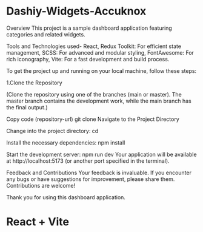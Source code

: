
# Dashiy-Widgets-Accuknox

Overview
This project is a sample dashboard application featuring categories and related widgets.

Tools and Technologies used-
React,
Redux Toolkit: For efficient state management,
SCSS: For advanced and modular styling,
FontAwesome: For rich iconography,
Vite: For a fast development and build process.



To get the project up and running on your local machine, follow these steps:

1.Clone the Repository

(Clone the repository using one of the branches (main or master). The master branch contains the development work, while the main branch has the final output.)

Copy code (repository-url)
git clone <repository-url>
Navigate to the Project Directory

Change into the project directory:
cd <project-directory>


Install the necessary dependencies:
npm install


Start the development server:
npm run dev
Your application will be available at http://localhost:5173 (or another port specified in the terminal).


Feedback and Contributions
Your feedback is invaluable. If you encounter any bugs or have suggestions for improvement, please share them. Contributions are welcome!

Thank you for using this dashboard application.

# React + Vite



